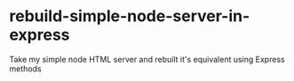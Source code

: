 # rebuild-simple-node-server-in-express
Take my simple node HTML server and rebuilt it's equivalent using Express methods
